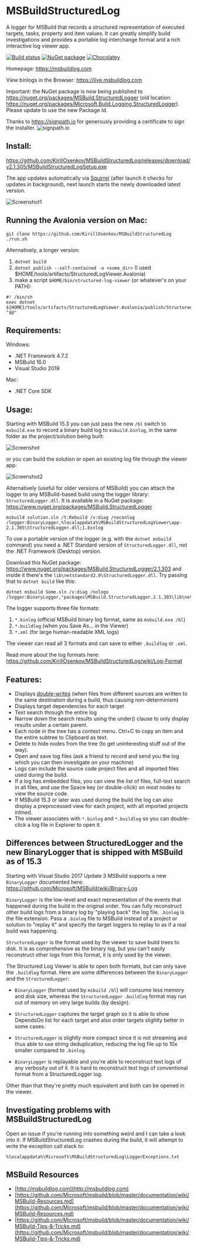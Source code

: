 # MSBuildStructuredLog
A logger for MSBuild that records a structured representation of executed targets, tasks, property and item values. It can greatly simplify build investigations and provides a portable log interchange format and a rich interactive log viewer app.

[![Build status](https://ci.appveyor.com/api/projects/status/v7vwgphs239i14ya?svg=true)](https://ci.appveyor.com/project/KirillOsenkov/msbuildstructuredlog)
[![NuGet package](https://img.shields.io/nuget/v/MSBuild.StructuredLogger.svg)](https://nuget.org/packages/MSBuild.StructuredLogger)
[![Chocolatey](https://img.shields.io/chocolatey/v/msbuild-structured-log-viewer.svg)](https://chocolatey.org/packages/msbuild-structured-log-viewer)

Homepage: https://msbuildlog.com

View binlogs in the Browser: https://live.msbuildlog.com

Important: the NuGet package is now being published to https://nuget.org/packages/MSBuild.StructuredLogger (old location: https://nuget.org/packages/Microsoft.Build.Logging.StructuredLogger). Please update to use the new Package Id.

Thanks to https://signpath.io for generously providing a certificate to sign the installer.
![signpath.io](https://about.signpath.io/wp-content/uploads/2018/11/logo_signpath_500.png)

## Install:
https://github.com/KirillOsenkov/MSBuildStructuredLog/releases/download/v2.1.305/MSBuildStructuredLogSetup.exe

The app updates automatically via [Squirrel](https://github.com/Squirrel/Squirrel.Windows) (after launch it checks for updates in background), next launch starts the newly downloaded latest version.

![Screenshot1](http://msbuildlog.com/Screenshot1.png)

## Running the Avalonia version on Mac:

```
git clone https://github.com/KirillOsenkov/MSBuildStructuredLog
./run.sh
```

Alternatively, a longer version:

1. `dotnet build`
2. `dotnet publish --self-contained -o <some_dir>` (I used $HOME/tools/artifacts/StructuredLogViewer.Avalonia)
3. make a script `$HOME/bin/structured-log-viewer` (or whatever's on your PATH):

```
#! /bin/sh
exec dotnet ${HOME}/tools/artifacts/StructuredLogViewer.Avalonia/publish/StructuredLogViewer.Avalonia.dll "$@"
```

## Requirements:

Windows:
 * .NET Framework 4.7.2
 * MSBuild 16.0
 * Visual Studio 2019

Mac:
 * .NET Core SDK

## Usage:

Starting with MSBuild 15.3 you can just pass the new `/bl` switch to `msbuild.exe` to record a binary build log to `msbuild.binlog`, in the same folder as the project/solution being built:

![Screenshot](http://msbuildlog.com/BinLogFromCommandLine.png)

or you can build the solution or open an existing log file through the viewer app:

![Screenshot2](/docs/Screenshot2.png)

Alternatively (useful for older versions of MSBuild) you can attach the logger to any MSBuild-based build using the logger library: `StructuredLogger.dll`. It is available in a NuGet package:
https://www.nuget.org/packages/MSBuild.StructuredLogger

```
msbuild solution.sln /t:Rebuild /v:diag /noconlog /logger:BinaryLogger,%localappdata%\MSBuildStructuredLogViewer\app-2.1.305\StructuredLogger.dll;1.binlog
```

To use a portable version of the logger (e.g. with the `dotnet msbuild` command) you need a .NET Standard version of `StructuredLogger.dll`, not the .NET Framework (Desktop) version.

Download this NuGet package: https://www.nuget.org/packages/MSBuild.StructuredLogger/2.1.303
and inside it there's the `lib\netstandard2.0\StructuredLogger.dll`. Try passing that to `dotnet build` like this:
```
dotnet msbuild Some.sln /v:diag /nologo /logger:BinaryLogger,"packages\MSBuild.StructuredLogger.2.1.303\lib\netstandard2.0\StructuredLogger.dll";"C:\Users\SomeUser\Desktop\binarylog.binlog"
```

The logger supports three file formats:

 1. `*.binlog` (official MSBuild binary log format, same as `msbuild.exe /bl`)
 2. `*.buildlog` (when you Save As... in the Viewer)
 3. `*.xml` (for large human-readable XML logs)
 
The viewer can read all 3 formats and can save to either `.buildlog` or `.xml`.

Read more about the log formats here:
https://github.com/KirillOsenkov/MSBuildStructuredLog/wiki/Log-Format

## Features:

 * Displays [double-writes](https://github.com/KirillOsenkov/MSBuildStructuredLog/wiki/Double%20write%20detection) (when files from different sources are written to the same destination during a build, thus causing non-determinism)
 * Displays target dependencies for each target
 * Text search through the entire log
 * Narrow down the search results using the under() clause to only display results under a certain parent.
 * Each node in the tree has a context menu. Ctrl+C to copy an item and the entire subtree to Clipboard as text.
 * Delete to hide nodes from the tree (to get uninteresting stuff out of the way).
 * Open and save log files (ask a friend to record and send you the log which you can then investigate on your machine)
 * Logs can include the source code project files and all imported files used during the build.
 * If a log has embedded files, you can view the list of files, full-text search in all files, and use the Space key (or double-click) on most nodes to view the source code.
 * If MSBuild 15.3 or later was used during the build the log can also display a preprocessed view for each project, with all imported projects inlined.
 * The viewer associates with `*.binlog` and `*.buildlog` so you can double-click a log file in Explorer to open it.

## Differences between StructuredLogger and the new BinaryLogger that is shipped with MSBuild as of 15.3

Starting with Visual Studio 2017 Update 3 MSBuild supports a new `BinaryLogger` documented here:
https://github.com/Microsoft/MSBuild/wiki/Binary-Log

`BinaryLogger` is the low-level and exact representation of the events that happened during the build in the original order. You can fully reconstruct other build logs from a binary log by "playing back" the log file. `.binlog` is the file extension. Pass a `.binlog` file to MSBuild instead of a project or solution to "replay it" and specify the target loggers to replay to as if a real build was happening.

`StructuredLogger` is the format used by the viewer to save build trees to disk. It is as comprehensive as the binary log, but you can't easily reconstruct other logs from this format, it is only used by the viewer.

The Structured Log Viewer is able to open both formats, but can only save the `.buildlog` format. Here are some differences between the `BinaryLogger` and the `StructuredLogger`:

 * `BinaryLogger` (format used by `msbuild /bl`) will consume less memory and disk size, whereas the `StructuredLogger` `.buildlog` format may run out of memory on very large builds (by design).

 * `StructuredLogger` captures the target graph so it is able to show DependsOn list for each target and also order targets slightly better in some cases.

 * `StructuredLogger` is slightly more compact since it is not streaming and thus able to use string deduplication, reducing the log file up to 10x smaller compared to `.binlog`.

 * `BinaryLogger` is replayable and you're able to reconstruct text logs of any verbosity out of it. It is hard to reconstruct text logs of conventional format from a StructuredLogger log.

Other than that they're pretty much equivalent and both can be opened in the viewer.

## Investigating problems with MSBuildStructuredLog

Open an issue if you're running into something weird and I can take a look into it. If MSBuildStructuredLog crashes during the build, it will attempt to write the exception call stack to:

```
%localappdata%\Microsoft\MSBuildStructuredLog\LoggerExceptions.txt
```

## MSBuild Resources
 * [http://msbuildlog.com](http://msbuildlog.com)
 * [https://github.com/Microsoft/msbuild/blob/master/documentation/wiki/MSBuild-Resources.md](https://github.com/Microsoft/msbuild/blob/master/documentation/wiki/MSBuild-Resources.md)
 * [https://github.com/Microsoft/msbuild/blob/master/documentation/wiki/MSBuild-Tips-&-Tricks.md](https://github.com/Microsoft/msbuild/blob/master/documentation/wiki/MSBuild-Tips-&-Tricks.md)
